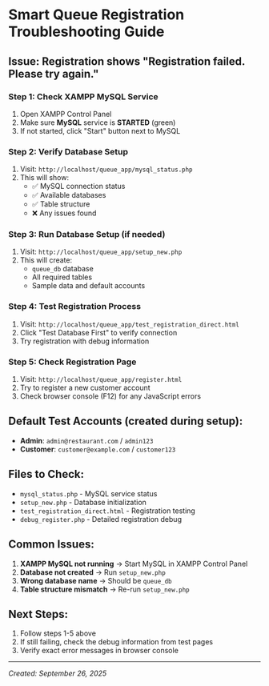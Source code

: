 # Smart Queue Registration Troubleshooting Guide

## Issue: Registration shows "Registration failed. Please try again."

### Step 1: Check XAMPP MySQL Service
1. Open XAMPP Control Panel
2. Make sure **MySQL** service is **STARTED** (green)
3. If not started, click "Start" button next to MySQL

### Step 2: Verify Database Setup
1. Visit: `http://localhost/queue_app/mysql_status.php`
2. This will show:
   - ✅ MySQL connection status
   - ✅ Available databases
   - ✅ Table structure
   - ❌ Any issues found

### Step 3: Run Database Setup (if needed)
1. Visit: `http://localhost/queue_app/setup_new.php`
2. This will create:
   - `queue_db` database
   - All required tables
   - Sample data and default accounts

### Step 4: Test Registration Process
1. Visit: `http://localhost/queue_app/test_registration_direct.html`
2. Click "Test Database First" to verify connection
3. Try registration with debug information

### Step 5: Check Registration Page
1. Visit: `http://localhost/queue_app/register.html`
2. Try to register a new customer account
3. Check browser console (F12) for any JavaScript errors

## Default Test Accounts (created during setup):
- **Admin**: `admin@restaurant.com` / `admin123`
- **Customer**: `customer@example.com` / `customer123`

## Files to Check:
- `mysql_status.php` - MySQL service status
- `setup_new.php` - Database initialization
- `test_registration_direct.html` - Registration testing
- `debug_register.php` - Detailed registration debug

## Common Issues:
1. **XAMPP MySQL not running** → Start MySQL in XAMPP Control Panel
2. **Database not created** → Run `setup_new.php`
3. **Wrong database name** → Should be `queue_db`
4. **Table structure mismatch** → Re-run `setup_new.php`

## Next Steps:
1. Follow steps 1-5 above
2. If still failing, check the debug information from test pages
3. Verify exact error messages in browser console

---
*Created: September 26, 2025*